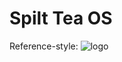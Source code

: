 # Spilt Tea OS
Reference-style: 
![logo]

[logo]: https://github.com/GardnerLiam/spilt-tea/sample.png
